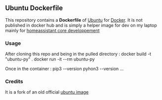 ## Ubuntu Dockerfile


This repository contains a **Dockerfile** of [Ubuntu](http://www.ubuntu.com/) for [Docker](https://www.docker.com/).
It is not published in docker hub and is simply a helper image for dev on my laptop mainly for [homeassistant core developpement](https://developers.home-assistant.io/docs/development_environment)

### Usage
After cloning this repo and being in the pulled directory :
    docker build -t "ubuntu-py" .
    docker run -it --rm ubuntu-py

Once in the container : 
    pip3 --version
    pyhon3 --version
    ...

### Credits
It is a fork of an old official [ubuntu image](https://github.com/dockerfile/ubuntu)

